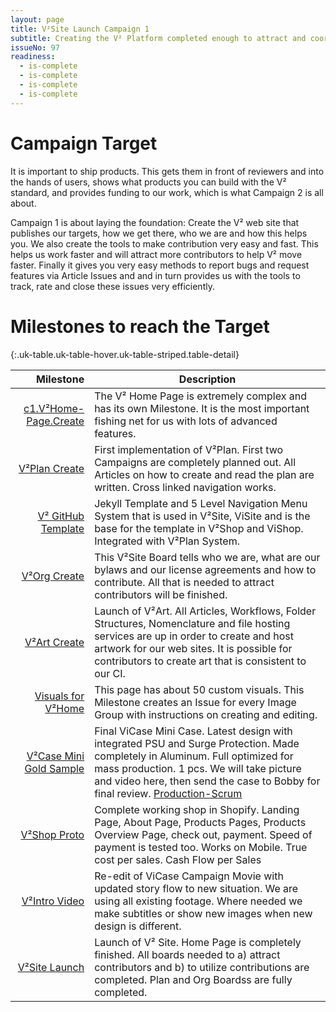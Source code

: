 ```yaml
---
layout: page
title: V²Site Launch Campaign 1
subtitle: Creating the V² Platform completed enough to attract and coordinate contributors.
issueNo: 97
readiness:
  - is-complete
  - is-complete
  - is-complete
  - is-complete
---
```


# Campaign Target ######

It is important to ship products. This gets them in front of reviewers and into the hands of users, shows what products you can build with the V² standard, and provides funding to our work, which is what Campaign 2 is all about. 

Campaign 1 is about laying the foundation: Create the V² web site that publishes our targets, how we get there, who we are and how this helps you. We also create the tools to make contribution very easy and fast. This helps us work faster and will attract more contributors to help V² move faster. Finally it gives you very easy methods to report bugs and request features via Article Issues and and in turn provides us with the tools to track, rate and close these issues very efficiently. 


# Milestones to reach the Target ######

{:.uk-table.uk-table-hover.uk-table-striped.table-detail}

|                     Milestone | Description                                                                                                                                                                                                                                |
|------------------------------:|--------------------------------------------------------------------------------------------------------------------------------------------------------------------------------------------------------------------------------------------|
|       [c1.V²Home-Page.Create][1] | The V² Home Page is extremely complex and has its own Milestone. It is the most important fishing net for us with lots of advanced features.                                                                                               |
|            [V²Plan Create][2] | First implementation of V²Plan. First two Campaigns are completely planned out. All Articles on how to create and read the plan are written. Cross linked navigation works.                                                                |
|       [V² GitHub Template][3] | Jekyll Template and 5 Level Navigation Menu System that is used in V²Site, ViSite and is the base for the template in V²Shop and ViShop. Integrated with V²Plan System.                                                                    |
|             [V²Org Create][4] | This V²Site Board tells who we are, what are our bylaws and our license agreements and how to contribute. All that is needed to attract contributors will be finished.                                                                   |
|             [V²Art Create][5] | Launch of V²Art. All Articles, Workflows, Folder Structures, Nomenclature and file hosting services are up in order to create and host artwork for our web sites. It is possible for contributors to create art that is consistent to our CI.|
|       [Visuals for V²Home][6] | This page has about 50 custom visuals. This Milestone creates an Issue for every Image Group with instructions on creating and editing.                                                                                                    |
| [ V²Case Mini Gold Sample][7] | Final ViCase Mini Case. Latest design with integrated PSU and Surge Protection. Made completely in Aluminum. Full optimized for mass production. 1 pcs. We will take picture and video here, then send the case to Bobby for final review. [Production-Scrum][11]|
|             [V²Shop Proto][8] | Complete working shop in Shopify. Landing Page, About Page, Products Pages, Products Overview Page, check out, payment. Speed of payment is tested too. Works on Mobile. True cost per sales. Cash Flow per Sales                          |
|            [V²Intro Video][9] | Re-edit of ViCase Campaign Movie with updated story flow to new situation. We are using all existing footage. Where needed we make subtitles or show new images when new design is different.                                              |
|           [V²Site Launch][10] | Launch of V² Site. Home Page is completely finished. All boards needed to a) attract contributors and b) to utilize contributions are completed. Plan and Org Boardss are fully completed.                                             |

[1]: https://github.com/V-Squared/V-Squared.github.io/milestones/V%C2%B2Home%20Page%20Create
[2]: https://github.com/V-Squared/V-Squared.github.io/milestones/V%C2%B2Plan%20Create
[3]: https://github.com/V-Squared/V-Squared.github.io/milestones/V%C2%B2%20GitHub%20Template
[4]: https://github.com/V-Squared/V-Squared.github.io/milestones/V%C2%B2Org%20Create
[5]: https://github.com/V-Squared/V-Squared.github.io/milestones/V%C2%B2Art%20Create
[6]: https://github.com/V-Squared/V-Squared.github.io/milestones/Visuals%20for%20V%C2%B2Home
[7]: https://github.com/V-Squared/v2-Production/milestones/V%C2%B2Case%20Mini%20Gold%20Sample
[8]: https://github.com/V-Squared/V-Squared.github.io/milestones/V%C2%B2Shop%20Proto
[9]: https://github.com/V-Squared/V-Squared.github.io/milestones/V%C2%B2Intro%20Video%20%09
[10]: https://github.com/V-Squared/V-Squared.github.io/milestones/V%C2%B2Site%20Launch%20%09
[11]: https://waffle.io/V-Squared/v2-Production
